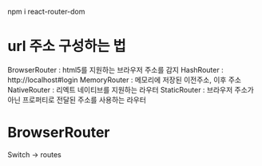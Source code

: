 npm i react-router-dom

# url 주소 구성하는 법
BrowserRouter : html5를 지원하는 브라우저 주소를 감지 
HashRouter : http://localhost#login
MemoryRouter : 메모리에 저장된 이전주소, 이후 주소 
NativeRouter : 리엑트 네이티브를 지원하는 라우터
StaticRouter : 브라우저 주소가 아닌 프로퍼티로 전달된 주소를 사용하는 라우터 

# BrowserRouter 
Switch -> routes 